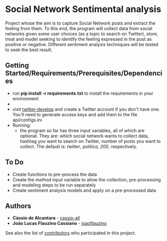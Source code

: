 # Social Network Sentimental analysis

Project whose the aim is to capture Social Network posts and extract the feeling from them. To this end, the program will collect data from social networks given some user choices (as a topic to search on Twitter), store, treat and model seeking to identify the feeling expressed in the post as positive or negative. Different sentiment analysis techniques will be tested to seek the best result.

## Getting Started/Requirements/Prerequisites/Dependencies

- run <strong>pip install -r requirements.txt</strong> to install the requirements in your environment
- 
- visit [twitter-develop](https://developer.twitter.com/) and create a Twitter account if you don't have one. You'll need to generate access keys and add them to the file api/configs.ini
- Running:
    - the program so far has three  input variables, all of which are optional. They are: which social network wants to collect data, hashtag you want to search on Twitter, number of posts you want to collect. The default is: <em>twitter</em>, <em>política</em>, <em>200</em>, respectively.

## To Do
- Create functions to pre-process the data
- Create the <em>method</em> input variable to allow the collection, pre-processing and modeling steps to be run separately
- Create sentiment analysis models and apply on a pre-processed data

## Authors

* **Cássio de Alcantara** - [cassio-all](https://github.com/cassio-all)
* **João Lucas Flauzino Cassiano** - [joaoflauzino](https://github.com/joaoflauzino)

See also the list of [contributors](https://github.com/cassio-all/sentimental_analysis_twitter/graphs/contributors) who participated in this project.